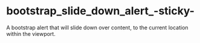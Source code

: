 bootstrap_slide_down_alert_-sticky-
===================================

A bootstrap alert that will slide down over content, to the current location within the viewport.
